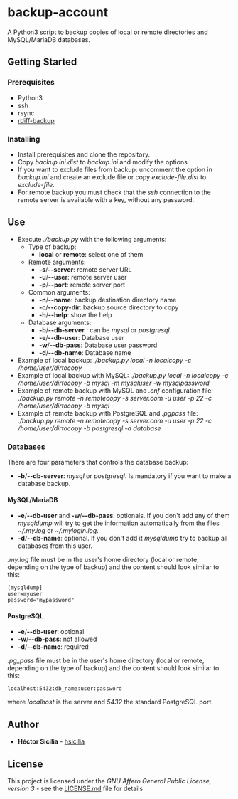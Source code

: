 # backup-account

A Python3 script to backup copies of local or remote directories and MySQL/MariaDB databases.

## Getting Started

### Prerequisites

  - Python3
  - ssh
  - rsync
  - [rdiff-backup](https://github.com/sol1/rdiff-backup)

### Installing

  * Install prerequisites and clone the repository.
  * Copy *backup.ini.dist* to *backup.ini* and modify the options.
  * If you want to exclude files from backup: uncomment the option in *backup.ini* and create an exclude file or copy *exclude-file.dist* to *exclude-file*.
  * For remote backup you must check that the *ssh* connection to the remote server is available with a key, without any password.

## Use
  * Execute *./backup.py* with the following arguments:
    * Type of backup:
      * **local** or **remote**: select one of them
    * Remote arguments:
      * **-s**/**--server**: remote server URL
      * **-u**/**--user**: remote server user
      * **-p**/**--port**: remote server port
    * Common arguments:
      * **-n**/**--name**: backup destination directory name
      * **-c**/**--copy-dir**: backup source directory to copy
      * **-h**/**--help**: show the help
    * Database arguments:
      * **-b**/**--db-server** <database server>: can be *mysql* or *postgresql*.
      * **-e**/**--db-user**: Database user
      * **-w**/**--db-pass**: Database user password
      * **-d**/**--db-name**: Database name
  * Example of local backup: *./backup.py local -n localcopy -c /home/user/dirtocopy*
  * Example of local backup with MySQL: *./backup.py local -n localcopy -c /home/user/dirtocopy -b mysql -m mysqluser -w mysqlpassword*
  * Example of remote backup with MySQL and *.cnf* configuration file: *./backup.py remote -n remotecopy -s server.com -u user -p 22 -c /home/user/dirtocopy -b mysql*
  * Example of remote backup with PostgreSQL and *.pgpass* file: *./backup.py remote -n remotecopy -s server.com -u user -p 22 -c /home/user/dirtocopy -b postgresql -d database*

### Databases
There are four parameters that controls the database backup:
  * **-b**/**--db-server**: *mysql* or *postgresql*. Is mandatory if you want to make a database backup.
  
#### MySQL/MariaDB
  * **-e**/**--db-user** and **-w**/**--db-pass**: optionals. If you don't add any of them *mysqldump* will try to get the information automatically from the files *~/.my.log* or *~/.mylogin.log*.
  * **-d**/**--db-name**: optional. If you don't add it *mysqldump* try to backup all databases from this user.

*.my.log* file must be in the user's home directory (local or remote, depending on the type of backup) and the content should look similar to this:

~~~~
[mysqldump]
user=myuser
password="mypassword"
~~~~

#### PostgreSQL
* **-e**/**--db-user**: optional
* **-w**/**--db-pass**: not allowed
* **-d**/**--db-name**: required

*.pg_pass* file must be in the user's home directory (local or remote, depending on the type of backup) and the content should look similar to this:

~~~~
localhost:5432:db_name:user:password
~~~~

where *localhost* is the server and *5432* the standard PostgreSQL port.

## Author

* **Héctor Sicilia** - [hsicilia](https://github.com/hsicilia)

## License

This project is licensed under the *GNU Affero General Public License, version 3* - see the [LICENSE.md](LICENSE.md) file for details
